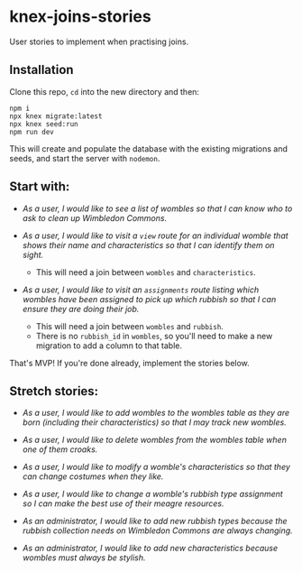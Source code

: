 # knex-joins-stories

User stories to implement when practising joins.


## Installation

Clone this repo, `cd` into the new directory and then:

```
npm i
npx knex migrate:latest
npx knex seed:run
npm run dev
```

This will create and populate the database with the existing migrations and seeds, and start the server with `nodemon`.


## Start with:

- _As a user, I would like to see a list of wombles so that I can know who to ask to clean up Wimbledon Commons._

- _As a user, I would like to visit a `view` route for an individual womble that shows their name and characteristics so that I can identify them on sight._
   - This will need a join between `wombles` and `characteristics`.


- _As a user, I would like to visit an `assignments` route listing which wombles have been assigned to pick up which rubbish so that I can ensure they are doing their job._
   - This will need a join between `wombles` and `rubbish`.
   - There is no `rubbish_id` in `wombles`, so you'll need to make a new migration to add a column to that table.


That's MVP! If you're done already, implement the stories below.


## Stretch stories:

- _As a user, I would like to add wombles to the wombles table as they are born (including their characteristics) so that I may track new wombles._

- _As a user, I would like to delete wombles from the wombles table when one of them croaks._

- _As a user, I would like to modify a womble's characteristics so that they can change costumes when they like._

- _As a user, I would like to change a womble's rubbish type assignment so I can make the best use of their meagre resources._

- _As an administrator, I would like to add new rubbish types because the rubbish collection needs on Wimbledon Commons are always changing._

- _As an administrator, I would like to add new characteristics because wombles must always be stylish._
